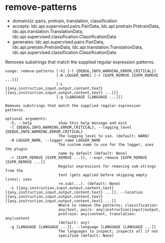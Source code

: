 # remove-patterns

* domain(s): pairs, pretrain, translation, classification
* accepts: ldc.api.supervised.pairs.PairData, ldc.api.pretrain.PretrainData, ldc.api.translation.TranslationData, ldc.api.supervised.classification.ClassificationData
* generates: ldc.api.supervised.pairs.PairData, ldc.api.pretrain.PretrainData, ldc.api.translation.TranslationData, ldc.api.supervised.classification.ClassificationData

Removes substrings that match the supplied regular expression patterns.

```
usage: remove-patterns [-h] [-l {DEBUG,INFO,WARNING,ERROR,CRITICAL}]
                       [-N LOGGER_NAME] [-r [EXPR_REMOVE [EXPR_REMOVE ...]]]
                       [-L [{any,instruction,input,output,content,text} [{any,instruction,input,output,content,text} ...]]]
                       [-g [LANGUAGE [LANGUAGE ...]]]

Removes substrings that match the supplied regular expression patterns.

optional arguments:
  -h, --help            show this help message and exit
  -l {DEBUG,INFO,WARNING,ERROR,CRITICAL}, --logging_level {DEBUG,INFO,WARNING,ERROR,CRITICAL}
                        The logging level to use. (default: WARN)
  -N LOGGER_NAME, --logger_name LOGGER_NAME
                        The custom name to use for the logger, uses the plugin
                        name by default (default: None)
  -r [EXPR_REMOVE [EXPR_REMOVE ...]], --expr_remove [EXPR_REMOVE [EXPR_REMOVE ...]]
                        Regular expressions for removing sub-strings from the
                        text (gets applied before skipping empty lines); uses
                        re.sub(...). (default: None)
  -L [{any,instruction,input,output,content,text} [{any,instruction,input,output,content,text} ...]], --location [{any,instruction,input,output,content,text} [{any,instruction,input,output,content,text} ...]]
                        Where to remove the patterns; classification:
                        any|text, pairs: any|instruction|input|output,
                        pretrain: any|content, translation: any|content
                        (default: any)
  -g [LANGUAGE [LANGUAGE ...]], --language [LANGUAGE [LANGUAGE ...]]
                        The languages to inspect; inspects all if not
                        specified (default: None)
```
